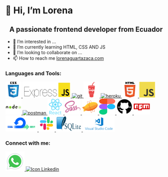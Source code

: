 <h1> 👋 Hi, I’m Lorena </h1>
<h2 align="center">A passionate frontend developer from Ecuador</h2>

- 👀 I’m interested in ...
- 🌱 I’m currently learning HTML, CSS AND JS 
- 💞️ I’m looking to collaborate on ... 
- 📫 How to reach me <a href="https://www.lorenaguartazaca.com" target="_blank" rel="noreferrer"> lorenaguartazaca.com </a> </li>

<h3 align="left">Languages and Tools:</h3>
<p align="left">
      <a href="https://www.w3schools.com/css/" target="_blank" rel="noreferrer">
        <img
          src="https://raw.githubusercontent.com/devicons/devicon/master/icons/css3/css3-original-wordmark.svg"
          alt="css3"
          width="50"
          height="50" 
        />
      </a>
      <a href="https://expressjs.com" target="_blank" rel="noreferrer">
        <img
          src="https://github.com/lorenaggs/image-skills/blob/main/express-original-wordmark.png"
          alt="express"
          width="150"
          height="50" 
        />
      </a>
      <a href="https://git-scm.com/" target="_blank" rel="noreferrer">
        <img
          src="https://www.vectorlogo.zone/logos/git-scm/git-scm-icon.svg"
          alt="git"
          width="50"
          height="50" 
        />
      </a>
      <a href="https://gulpjs.com" target="_blank" rel="noreferrer">
        <img
          src="https://raw.githubusercontent.com/devicons/devicon/master/icons/gulp/gulp-plain.svg"
          alt="gulp"
          width="50"
          height="50" 
        />
      </a>
      <a href="https://heroku.com" target="_blank" rel="noreferrer">
        <img
          src="https://www.vectorlogo.zone/logos/heroku/heroku-icon.svg"
          alt="heroku"
          width="50"
          height="50" 
        />
      </a>
      <a href="https://www.w3.org/html/" target="_blank" rel="noreferrer">
        <img
          src="https://raw.githubusercontent.com/devicons/devicon/master/icons/html5/html5-original-wordmark.svg"
          alt="html5"
          width="50"
          height="50" 
        />
      </a>
      <a
        href="https://developer.mozilla.org/en-US/docs/Web/JavaScript"
        target="_blank"
        rel="noreferrer"
      >
        <img
          src="https://raw.githubusercontent.com/devicons/devicon/master/icons/javascript/javascript-original.svg"
          alt="javascript"
          width="50"
          height="50" 
        />
      </a>
      <a href="https://nodejs.org" target="_blank" rel="noreferrer">
        <img
          src="https://raw.githubusercontent.com/devicons/devicon/master/icons/nodejs/nodejs-original-wordmark.svg"
          alt="nodejs"
          width="50"
          height="50" 
        />
      </a>
      <a href="https://postman.com" target="_blank" rel="noreferrer">
        <img
          src="https://www.vectorlogo.zone/logos/getpostman/getpostman-icon.svg"
          alt="postman"
          width="50"
          height="50" 
        />
      </a>
      <a href="https://reactjs.org/" target="_blank" rel="noreferrer">
        <img
          src="https://raw.githubusercontent.com/devicons/devicon/master/icons/react/react-original-wordmark.svg"
          alt="react"
          width="50"
          height="50" 
        />
      </a>
      <a href="https://sass-lang.com" target="_blank" rel="noreferrer">
        <img
          src="https://raw.githubusercontent.com/devicons/devicon/master/icons/sass/sass-original.svg"
          alt="sass"
          width="50"
          height="50" 
        />
      </a>
  <a href="https://zeplin.io/" target="_blank" rel="noreferrer">
        <img
          src="https://github.com/lorenaggs/image-skills/blob/main/zeplin.png"
          alt="zeplin"
          width="50"
          height="50" 
        />
      </a>
  <a href="https://www.figma.com/" target="_blank" rel="noreferrer">
        <img
          src="https://github.com/lorenaggs/image-skills/blob/main/figma-logo.svg"
          alt="figma"
          width="50"
          height="50" 
        />
      </a>
  <a href="https://github.com/" target="_blank" rel="noreferrer">
        <img
          src="https://github.com/lorenaggs/image-skills/blob/main/github.svg"
          alt="github"
          width="50"
          height="50" 
        />
      </a>
  <a href="https://www.npmjs.com/">
        <img
          src="https://github.com/lorenaggs/image-skills/blob/main/npm.svg"
          alt="npm"
          width="50"
          height="50" 
        />
      </a>
  <a href="">
        <img
          src="https://github.com/lorenaggs/image-skills/blob/main/scrum.png"
          alt="scrum"
          width="100"
          height="50" 
        />
      </a>
 <a href="https://slack.com/intl/es-ec/">
        <img
          src="https://github.com/lorenaggs/image-skills/blob/main/slack.svg"
          alt="slack"
          width="50"
          height="50" 
        />
      </a>
  <a href="https://www.sqlite.org/index.html">
        <img
          src="https://github.com/lorenaggs/image-skills/blob/main/sqlite-logo.png"
          alt="sqlite"
          width="80"
          height="50" 
        />
      </a>
  <a href="https://code.visualstudio.com/">
        <img
          src="https://github.com/lorenaggs/image-skills/blob/main/visualstudiocodelogo.png"
          alt="Visual Studio Code"
          width="100"
          height="50" 
        />
      </a>
  </p>
  
  <h3 align="left">Connect with me:</h3>
  <a target="_blank" href="https://api.whatsapp.com/send?phone=593994607544">
        <img
          src="https://github.com/lorenaggs/image-skills/blob/main/whatsapp.svg"
          alt="Icon Whatsapp"
          width="60"
          height="60" 
        />
      </a>
      <a target="_blank" href="https://www.linkedin.com/in/lorenaggs/">
        <img
          src="https://raw.githubusercontent.com/danielcranney/readme-generator/main/public/icons/socials/linkedin.svg"
          alt="Icon Linkedin"
          width="60"
          height="60" 
        />
      </a>
  
